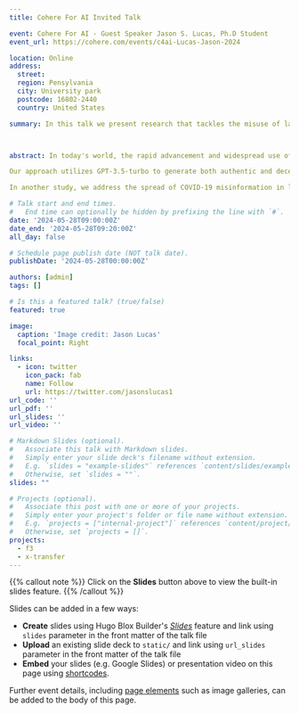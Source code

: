 ```yaml
---
title: Cohere For AI Invited Talk

event: Cohere For AI - Guest Speaker Jason S. Lucas, Ph.D Student
event_url: https://cohere.com/events/c4ai-Lucas-Jason-2024

location: Online
address:
  street: 
  region: Pensylvania
  city: University park
  postcode: 16802-2440
  country: United States

summary: In this talk we present research that tackles the misuse of large language models (LLMs) by introducing the “Fighting Fire with Fire” (F3) strategy, which uses GPT-3.5-turbo to generate and detect disinformation. By employing advanced techniques, we achieved a 68-72% accuracy in identifying deceptive content. We also address COVID-19 misinformation in low-resource regions, focusing on the Caribbean. Using US fact-checked claims, we trained models to detect misinformation in English, Spanish, and Haitian French. Our results highlight the limitations of current methods and the need for further multilingual research.



abstract: In today's world, the rapid advancement and widespread use of large language models (LLMs) have brought about both opportunities and challenges. While these models have tremendous potential, they also pose risks, particularly in generating harmful and misleading content. Our research introduces an innovative "Fighting Fire with Fire" (F3) strategy to address this issue by leveraging the capabilities of modern LLMs.

Our approach utilizes GPT-3.5-turbo to generate both authentic and deceptive content through advanced paraphrase and perturbation techniques. Furthermore, we apply zero-shot in-context semantic reasoning to differentiate genuine from deceptive posts and news articles. Our extensive experiments demonstrate that GPT-3.5-turbo achieves a superior accuracy of 68-72% in detecting disinformation, outperforming previous models. This research underscores the potential of using advanced AI to combat the very problems it may create.

In another study, we address the spread of COVID-19 misinformation in low-resource regions, focusing on the Caribbean. Given the lack of abundant fact-checking resources in these areas, we transferred knowledge from fact-checked claims in the US to detect misinformation in English, Spanish, and Haitian French. Our findings highlight the challenges and limitations of current fake news detection methods in low-resource settings and emphasize the need for further research in multilingual detection.

# Talk start and end times.
#   End time can optionally be hidden by prefixing the line with `#`.
date: '2024-05-28T09:00:00Z'
date_end: '2024-05-28T09:20:00Z'
all_day: false

# Schedule page publish date (NOT talk date).
publishDate: '2024-05-28T00:00:00Z'

authors: [admin]
tags: []

# Is this a featured talk? (true/false)
featured: true

image:
  caption: 'Image credit: Jason Lucas'
  focal_point: Right

links:
  - icon: twitter
    icon_pack: fab
    name: Follow
    url: https://twitter.com/jasonslucas1
url_code: ''
url_pdf: ''
url_slides: ''
url_video: ''

# Markdown Slides (optional).
#   Associate this talk with Markdown slides.
#   Simply enter your slide deck's filename without extension.
#   E.g. `slides = "example-slides"` references `content/slides/example-slides.md`.
#   Otherwise, set `slides = ""`.
slides: ""

# Projects (optional).
#   Associate this post with one or more of your projects.
#   Simply enter your project's folder or file name without extension.
#   E.g. `projects = ["internal-project"]` references `content/project/deep-learning/index.md`.
#   Otherwise, set `projects = []`.
projects:
  - f3
  - x-transfer
---
```


{{% callout note %}}
Click on the **Slides** button above to view the built-in slides feature.
{{% /callout %}}

Slides can be added in a few ways:

- **Create** slides using Hugo Blox Builder's [_Slides_](https://docs.hugoblox.com/reference/content-types/) feature and link using `slides` parameter in the front matter of the talk file
- **Upload** an existing slide deck to `static/` and link using `url_slides` parameter in the front matter of the talk file
- **Embed** your slides (e.g. Google Slides) or presentation video on this page using [shortcodes](https://docs.hugoblox.com/reference/markdown/).

Further event details, including [page elements](https://docs.hugoblox.com/reference/markdown/) such as image galleries, can be added to the body of this page.
